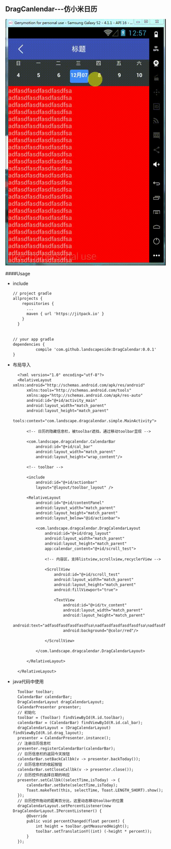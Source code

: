 DragCanlendar---仿小米日历
----


![交互图.gif](showcase.gif)

####Usage

* include

      // project gradle
      allprojects {
          repositories {
            ...
            maven { url 'https://jitpack.io' }
          }
        }
      
      
      // your app gradle
      dependencies {
                compile 'com.github.landscapeside:DragCalendar:0.0.1'
      }

* 布局导入

		<?xml version="1.0" encoding="utf-8"?>
		<RelativeLayout xmlns:android="http://schemas.android.com/apk/res/android"
		    xmlns:tools="http://schemas.android.com/tools"
		    xmlns:app="http://schemas.android.com/apk/res-auto"
		    android:id="@+id/activity_main"
		    android:layout_width="match_parent"
		    android:layout_height="match_parent"
		    tools:context="com.landscape.dragcalendar.simple.MainActivity">
		
		    <!-- 日历的隐藏信息栏，被toolbar遮挡，通过移动toolbar显现 -->
		    
		    <com.landscape.dragcalendar.CalendarBar
		        android:id="@+id/cal_bar"
		        android:layout_width="match_parent"
		        android:layout_height="wrap_content"/>
		
		    <!-- toolbar -->
		    
		    <include
		        android:id="@+id/actionbar"
		        layout="@layout/toolbar_layout" />
		
		    <RelativeLayout
		        android:id="@+id/contentPanel"
		        android:layout_width="match_parent"
		        android:layout_height="match_parent"
		        android:layout_below="@id/actionbar">
		
		        <com.landscape.dragcalendar.DragCalendarLayout
		            android:id="@+id/drag_layout"
		            android:layout_width="match_parent"
		            android:layout_height="match_parent"
		            app:calendar_content="@+id/scroll_test">
		
		            <!-- 内容区，支持listview,scrollview,recyclerView -->
		
		            <ScrollView
		                android:id="@+id/scroll_test"
		                android:layout_width="match_parent"
		                android:layout_height="match_parent"
		                android:fillViewport="true">
		
		                <TextView
		                    android:id="@+id/tv_content"
		                    android:layout_width="match_parent"
		                    android:layout_height="match_parent"
		                    android:text="adfasdfasdfasdfasdfsa\nadfasdfasdfasdfasdfsa\nadfasdfasdfasdfasdfsa\nadfasdfasdfasdfasdfsa\nadfasdfasdfasdfasdfsa\nadfasdfasdfasdfasdfsa\nadfasdfasdfasdfasdfsa\nadfasdfasdfasdfasdfsa\nadfasdfasdfasdfasdfsa\nadfasdfasdfasdfasdfsa\nadfasdfasdfasdfasdfsa\nadfasdfasdfasdfasdfsa\nadfasdfasdfasdfasdfsa\nadfasdfasdfasdfasdfsa\nadfasdfasdfasdfasdfsa\nadfasdfasdfasdfasdfsa\nadfasdfasdfasdfasdfsa\nadfasdfasdfasdfasdfsa\nadfasdfasdfasdfasdfsa\nadfasdfasdfasdfasdfsa\nadfasdfasdfasdfasdfsa\nadfasdfasdfasdfasdfsa\nadfasdfasdfasdfasdfsa\nadfasdfasdfasdfasdfsa\nadfasdfasdfasdfasdfsa\nadfasdfasdfasdfasdfsa\nadfasdfasdfasdfasdfsa\nadfasdfasdfasdfasdfsa\nadfasdfasdfasdfasdfsa\nadfasdfasdfasdfasdfsa\nadfasdfasdfasdfasdfsa\nadfasdfasdfasdfasdfsa\nadfasdfasdfasdfasdfsa\n"
		                    android:background="@color/red"/>
		
		            </ScrollView>
		
		        </com.landscape.dragcalendar.DragCalendarLayout>
		
		    </RelativeLayout>
		
		</RelativeLayout>



* java代码中使用

	    Toolbar toolbar;
	    CalendarBar calendarBar;
	    DragCalendarLayout dragCalendarLayout;
	    CalendarPresenter presenter;
		// 初始化
	    toolbar = (Toolbar) findViewById(R.id.toolbar);
		calendarBar = (CalendarBar) findViewById(R.id.cal_bar);
        dragCalendarLayout = (DragCalendarLayout) findViewById(R.id.drag_layout);
		presenter = CalendarPresenter.instance();
		// 注册日历信息栏
        presenter.registerCalendarBar(calendarBar);
		// 日历信息栏的返回今天按钮
        calendarBar.setBackCallbk(v -> presenter.backToday());
		// 日历信息栏的收起按钮
        calendarBar.setCloseCallbk(v -> presenter.close());
		// 日历控件的选择日期的响应
        presenter.setCallbk((selectTime,isToday) -> {
            calendarBar.setDate(selectTime,isToday);
            Toast.makeText(this, selectTime, Toast.LENGTH_SHORT).show();
        });
		// 日历控件拖动的距离百分比，这里动态移动toolbar的位置
		dragCalendarLayout.setPercentListener(new DragCalendarLayout.IPercentListener() {
            @Override
            public void percentChanged(float percent) {
                int height = toolbar.getMeasuredHeight();
                toolbar.setTranslationY((int) (-height * percent));
            }
        });
